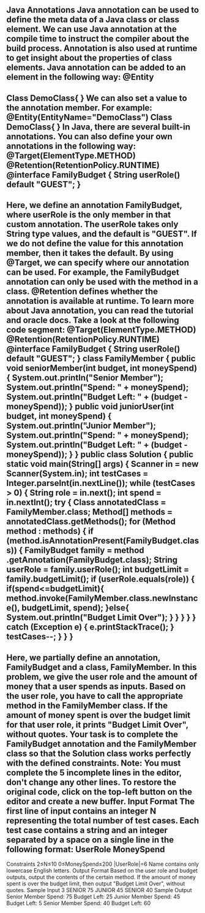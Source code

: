  Java Annotations
Java annotation can be used to define the meta data of a Java class or class element. We can use 
Java annotation at the compile time to instruct the compiler about the build process. Annotation is also used at runtime to get insight about the properties of class elements.
Java annotation can be added to an element in the following way:
@Entity
-----------------------------------------------------------------------------------------------------------------------------------------------------------------------
Class DemoClass{
}
We can also set a value to the annotation member. For example:
@Entity(EntityName="DemoClass")
Class DemoClass{
}
In Java, there are several built-in annotations. You can also define your own annotations in the following way:
@Target(ElementType.METHOD)
@Retention(RetentionPolicy.RUNTIME)
@interface FamilyBudget {
   String userRole() default "GUEST";
}
-----------------------------------------------------------------------------------------------------------------------------------------------------------------------
Here, we define an annotation FamilyBudget, where userRole is the only member in that custom annotation. 
The userRole takes only String type values, and the default is "GUEST". If we do not define the value for 
this annotation member, then it takes the default. By using @Target, we can specify where our annotation can be used. 
For example, the FamilyBudget annotation can only be used with the method in a class. @Retention defines
 whether the annotation is available at runtime. To learn more about Java annotation, you can read the 
 tutorial and oracle docs.
Take a look at the following code segment:
@Target(ElementType.METHOD)
@Retention(RetentionPolicy.RUNTIME)
@interface FamilyBudget {
    String userRole() default "GUEST";
}
class FamilyMember {
    public void seniorMember(int budget, int moneySpend) {
        System.out.println("Senior Member");
        System.out.println("Spend: " + moneySpend);
        System.out.println("Budget Left: " + (budget - moneySpend));
    }
    public void juniorUser(int budget, int moneySpend) {
        System.out.println("Junior Member");
        System.out.println("Spend: " + moneySpend);
        System.out.println("Budget Left: " + (budget - moneySpend));
    }
}
public class Solution {
    public static void main(String[] args) {
        Scanner in = new Scanner(System.in);
        int testCases = Integer.parseInt(in.nextLine());
        while (testCases > 0) {
            String role = in.next();
            int spend = in.nextInt();
            try {
                Class annotatedClass = FamilyMember.class;
                Method[] methods = annotatedClass.getMethods();
                for (Method method : methods) {
                    if (method.isAnnotationPresent(FamilyBudget.class)) {
                        FamilyBudget family = method
                                .getAnnotation(FamilyBudget.class);
                        String userRole = family.userRole();
                        int budgetLimit = family.budgetLimit();
                        if (userRole.equals(role)) {
                            if(spend<=budgetLimit){
                                method.invoke(FamilyMember.class.newInstance(),
                                        budgetLimit, spend);
                            }else{
                                System.out.println("Budget Limit Over");
                            }
                        }
                    }
                }
            } catch (Exception e) {
                e.printStackTrace();
            }
            testCases--;
        }
    }
}
-----------------------------------------------------------------------------------------------------------------------------------------------------------------------
Here, we partially define an annotation, FamilyBudget and a class, FamilyMember. In this problem, 
we give the user role and the amount of money that a user spends as inputs. Based on the user role, 
you have to call the appropriate method in the FamilyMember class. If the amount of money spent is 
over the budget limit for that user role, it prints "Budget Limit Over", without quotes.
Your task is to complete the FamilyBudget annotation and the FamilyMember class so that the 
Solution class works perfectly with the defined constraints.
Note: You must complete the 5 incomplete lines in the editor, don't change any other lines. 
To restore the original code, click on the top-left button on the editor and create a new buffer.
Input Format
The first line of input contains an integer N representing the total number of test cases. 
Each test case contains a string and an integer separated by a space on a single line in the following format:
UserRole MoneySpend
-----------------------------------------------------------------------------------------------------------------------------------------------------------------------
Constraints
2≤N≤10 
0≤MoneySpend≤200 
|UserRole|=6
Name contains only lowercase English letters.
Output Format
Based on the user role and budget outputs, output the contents of the certain method. 
If the amount of money spent is over the budget limit, then output "Budget Limit Over", without quotes.
Sample Input
3
SENIOR 75
JUNIOR 45
SENIOR 40
Sample Output
Senior Member
Spend: 75
Budget Left: 25
Junior Member
Spend: 45
Budget Left: 5
Senior Member
Spend: 40
Budget Left: 60
